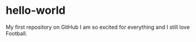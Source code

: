 # hello-world
My first repository on GitHub
I am so excited for everything and I still love Football.
